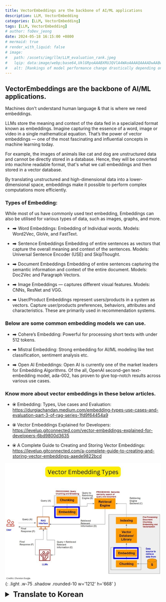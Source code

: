 ```yaml
---
title: VectorEmbeddings are the backbone of AI/ML applications
description: LLM, VectorEmbedding
categories: [LLM, VectorEmbedding]
tags: [LLM, VectorEmbedding]
# author: foDev_jeong
date: 2024-05-18 16:15:00 +0800
# mermaid: true
# render_with_liquid: false
# image:
#   path: /assets/img/llm/LLM_evaluation_rank.jpeg
#   lqip: data:image/webp;base64,UklGRpoAAABXRUJQVlA4WAoAAAAQAAAADwAABwAAQUxQSDIAAAARL0AmbZurmr57yyIiqE8oiG0bejIYEQTgqiDA9vqnsUSI6H+oAERp2HZ65qP/VIAWAFZQOCBCAAAA8AEAnQEqEAAIAAVAfCWkAALp8sF8rgRgAP7o9FDvMCkMde9PK7euH5M1m6VWoDXf2FkP3BqV0ZYbO6NA/VFIAAAA
#   alt: [Rankings of model performance change drastically depending on which LLM is used as the judge on KILT-NQ]
---
```



## VectorEmbeddings are the backbone of AI/ML applications. 

Machines don't understand human language & that is where we need embeddings. 

LLMs store the meaning and context of the data fed in a specialized format known as embeddings. Imagine capturing the essence of a word, image or video in a single mathematical equation. That’s the power of vector embeddings — one of the most fascinating and influential concepts in machine learning today.

For example, the images of animals like cat and dog are unstructured data and cannot be directly stored in a database. Hence, they will be converted into machine readable format, that's what we call embeddings and then stored in a vector database. 

By translating unstructured and high-dimensional data into a lower-dimensional space, embeddings make it possible to perform complex computations more efficiently.

### Types of Embedding:

While most of us have commonly used text embedding, Embeddings can also be utilised for various types of data, such as images, graphs, and more.

- ⮕ Word Embeddings: Embedding of Individual words. Models: Word2Vec, GloVe, and FastText.

- ⮕ Sentence Embeddings Embedding of entire sentences as vectors that capture the overall meaning and context of the sentences. Models: Universal Sentence Encoder (USE) and SkipThought.

- ⮕ Document Embeddings Embedding of entire sentences capturing the semantic information and context of the entire document. Models: Doc2Vec and Paragraph Vectors.

- ⮕ Image Embeddings — captures different visual features. Models: CNNs, ResNet and VGG.

- ⮕ User/Product Embeddings represent users/products in a system as vectors. Capture user/products preferences, behaviors, attributes and characteristics. These are primarily used in recommendation systems.

### Below are some common embedding models we can use.
- ⮕ Cohere’s Embedding: Powerful for processing short texts with under 512 tokens.

- ⮕ Mistral Embedding: Strong embedding for AI/ML modeling like text classification, sentiment analysis etc.

- ⮕ Open AI Embeddings: Open AI is currently one of the market leaders for Embedding Algorithms. Of the all, OpenAI second-gen text-embedding model, ada-002, has proven to give top-notch results across various use cases. 

### Know more about vector embeddings in these below articles.
- ⦿ Embedding: Types, Use cases and Evaluation: <https://durgiachandan.medium.com/embedding-types-use-cases-and-evaluation-part-3-of-rag-series-1fd9f64454a9>

- ⦿ Vector Embeddings Explained for Developers: <https://levelup.gitconnected.com/vector-embeddings-explained-for-developers-6bd9800d3635>

- ⦿ A Complete Guide to Creating and Storing Vector Embeddings: <https://levelup.gitconnected.com/a-complete-guide-to-creating-and-storing-vector-embeddings-aaede9822bcd>


![ VectorEmbeddings](/assets/img/blog/Vectorembedding_backbone.jpeg){: .light .w-75 .shadow .rounded-10 w='1212' h='668' }

<details markdown="1">
<summary style= "font-size:24px; line-height:24px; font-weight:bold; cursor:pointer;" > Translate to Korean </summary>

* * * 

## VectorEmbeddings AI/ML 애플리케이션의 중추입니다. 

기계는 인간의 언어를 이해하지 못하기 때문에 임베딩이 필요합니다. 

LLM은 임베딩(embedding)이라는 특수한 형식으로 공급되는 데이터의 의미와 컨텍스트를 저장합니다. 단어, 이미지 또는 비디오의 본질을 하나의 수학 방정식으로 캡처한다고 상상해 보십시오. 이것이 바로 벡터 임베딩의 힘이며, 오늘날 기계 학습에서 가장 매력적이고 영향력 있는 개념 중 하나입니다.

예를 들어, 고양이나 개와 같은 동물의 이미지는 구조화되지 않은 데이터이며 데이터베이스에 직접 저장할 수 없습니다. 따라서 기계가 읽을 수 있는 형식으로 변환되어 임베딩이라고 하는 다음 벡터 데이터베이스에 저장됩니다. 

임베딩은 구조화되지 않은 고차원 데이터를 저차원 공간으로 변환함으로써 복잡한 계산을 보다 효율적으로 수행할 수 있도록 합니다.

### 임베딩 유형:

우리 대부분은 일반적으로 텍스트 임베딩을 사용하지만 임베딩은 이미지, 그래프 등과 같은 다양한 유형의 데이터에도 활용할 수 있습니다.

- ⮕ 단어 임베딩: 개별 단어의 임베딩. 모델: Word2Vec, Glove 및 FastText.

- ⮕ 문장 임베딩: 문장의 전체적인 의미와 맥락을 포착하는 벡터로 전체 문장을 임베딩합니다. 모델: USE(Universal Sentence Encoder) 및 SkipThought.

- ⮕ 문서 임베딩: 전체 문서의 의미 정보와 컨텍스트를 캡처하는 전체 문장의 임베딩. 모델: Doc2Vec 및 단락 벡터.

- ⮕ 이미지 임베딩 — 다양한 시각적 기능을 캡처합니다. 모델: CNN, ResNet 및 VGG.

- ⮕ 사용자/제품 임베딩은 시스템의 사용자/제품을 벡터로 나타냅니다. 사용자/제품 선호도, 행동, 속성 및 특성을 캡처합니다. 이들은 주로 추천 시스템에서 사용됩니다.

### 다음은 우리가 사용할 수 있는 몇 가지 일반적인 임베딩 모델입니다.
- ⮕ Cohere의 임베딩: 512개 미만의 토큰이 있는 짧은 텍스트를 처리하는 데 강력합니다.

- ⮕ Mistral Embedding: 텍스트 분류, 감정 분석 등과 같은 AI/ML 모델링을 위한 강력한 임베딩

- ⮕ 개방형 AI 임베딩: 개방형 AI는 현재 임베딩 알고리즘 시장의 선두 주자 중 하나입니다. 그 중에서도 OpenAI 2세대 텍스트 임베딩 모델인 ada-002는 다양한 사용 사례에서 최고의 결과를 제공하는 것으로 입증되었습니다. 

### 아래 기사에서 벡터 임베딩에 대해 자세히 알아보십시오.
- ⦿ 임베딩: 유형, 사용 사례 및 평가: <https://durgiachandan.medium.com/embedding-types-use-cases-and-evaluation-part-3-of-rag-series-1fd9f64454a9>

- ⦿ 개발자를 위한 벡터 임베딩 설명: <https://levelup.gitconnected.com/vector-embeddings-explained-for-developers-6bd9800d3635>

- ⦿ 벡터 임베딩 생성 및 저장에 대한 완벽한 가이드: <https://levelup.gitconnected.com/a-complete-guide-to-creating-and-storing-vector-embeddings-aaede9822bcd>

</details>
